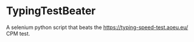 # TypingTestBeater
A selenium python script that beats the https://typing-speed-test.aoeu.eu/ CPM test.
